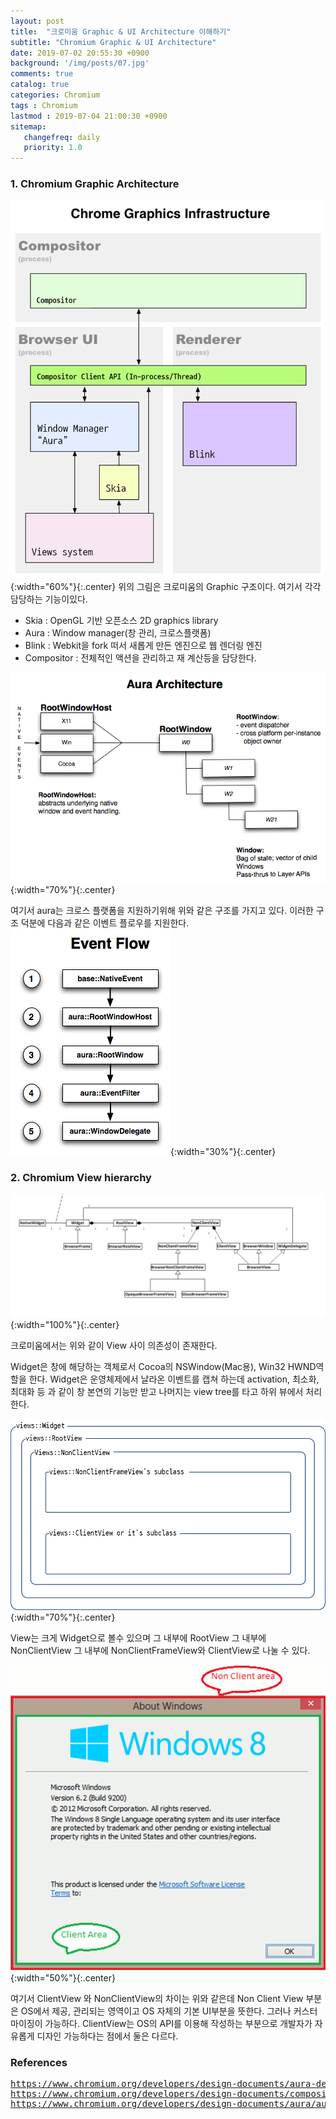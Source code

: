 ```yaml
---
layout: post
title:  "크로미움 Graphic & UI Architecture 이해하기"
subtitle: "Chromium Graphic & UI Architecture"
date: 2019-07-02 20:55:30 +0900
background: '/img/posts/07.jpg'
comments: true
catalog: true
categories: Chromium
tags : Chromium
lastmod : 2019-07-04 21:00:30 +0900
sitemap:
   changefreq: daily
   priority: 1.0
---
```


### 1. Chromium Graphic Architecture

![Chromium infrastructure](/img/Chromium/graphic/chromium_graphics_infrastructure.png){:width="60%"}{:.center}
위의 그림은 크로미움의 Graphic 구조이다.
여기서 각각 담당하는 기능이있다.

- Skia : OpenGL 기반 오픈소스 2D graphics library
- Aura : Window manager(창 관리, 크로스플랫폼)
- Blink : Webkit을 fork 떠서 새롭게 만든 엔진으로 웹 렌더링 엔진
- Compositor : 전체적인 액션을 관리하고 재 계산등을 담당한다.

![View_aura](/img/Chromium/graphic/view_aura.png){:width="70%"}{:.center}

여기서 aura는 크로스 플랫폼을 지원하기위해 위와 같은 구조를 가지고 있다.
이러한 구조 덕분에 다음과 같은 이벤트 플로우를 지원한다.
![Aura_eventflow](/img/Chromium/graphic/aura_eventflow.png){:width="30%"}{:.center}

### 2. Chromium View hierarchy

![View_hierarchy](/img/Chromium/graphic/view_hierarchy.jpg){:width="100%"}{:.center}

크로미움에서는 위와 같이 View 사이 의존성이 존재한다.

Widget은 창에 해당하는 객체로서 Cocoa의 NSWindow(Mac용), Win32 HWND역할을 한다. Widget은 운영체제에서 날라온 이벤트를 캡쳐 하는데 activation, 최소화, 최대화 등 과 같이 창 본연의 기능만 받고 나머지는 view tree를 타고 하위 뷰에서 처리한다.

![Widget_hierarchy](/img/Chromium/graphic/widget_hierarchy.png){:width="70%"}{:.center}

View는 크게 Widget으로 볼수 있으며 그 내부에 RootView 그 내부에 NonClientView 그 내부에 NonClientFrameView와 ClientView로 나눌 수 있다.

![clientview_nonclientview](/img/Chromium/graphic/clientview_nonclientview.png){:width="50%"}{:.center}

여기서 ClientView 와 NonClientView의 차이는 위와 같은데
Non Client View 부분은 OS에서 제공, 관리되는 영역이고 OS 자체의 기본 UI부분을 뜻한다.
그러나 커스터마이징이 가능하다.
ClientView는 OS의 API를 이용해 작성하는 부분으로 개발자가 자유롭게 디자인 가능하다는 점에서 둘은 다르다.

### References

<pre>
<a href="https://www.chromium.org/developers/design-documents/aura-desktop-window-manager">https://www.chromium.org/developers/design-documents/aura-desktop-window-manager</a>
<a href="https://www.chromium.org/developers/design-documents/compositor-thread-architecture">https://www.chromium.org/developers/design-documents/compositor-thread-architecture</a>
<a href="https://www.chromium.org/developers/design-documents/aura/aura-overview">https://www.chromium.org/developers/design-documents/aura/aura-overview</a>
